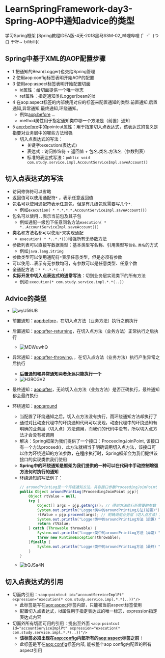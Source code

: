 # LearnSpringFramework-day3-Spring-AOP中通知advice的类型

  学习Spring框架
  [Spring教程IDEA版-4天-2018黑马SSM-02_哔哩哔哩 (゜-゜)つロ 干杯~-bilibili](


## Spring中基于XML的AOP配置步骤
- 1 把通知的Bean(Logger)也交给Spring管理
- 2 使用aop:config标签表明开始AOP的配置
- 3 使用aop:aspect标签表明开始配置切面
    - id属性：给切面提供一个唯一标志
    - ref属性：指定通知类(Logger)bean的id
- 4 在aop:aspect标签的内部使用对应的标签来配置通知的类型:前置通知,后置通知,异常通知,最终通知,环绕通知。 
    - 例如<aop:before> ...
    - method属性用于指定通知类中哪一个方法是（前置）通知
- 5 <aop:before>中的pointcut属性：用于指定切入点表达式，该表达式的含义是指要对业务层中的哪些方法增强
    - 切入点表达式的写法：
        - 关键字:execution(表达式)
        - 表达式：访问修饰符 + 返回值 + 包名.类名.方法名（参数列表）
        - 标准的表达式写法：`public void com.study.service.impl.AccountServiceImpl.saveAccount()`

## 切入点表达式的写法

- 访问修饰符可以省略
- 返回值可以使用通配符`*` ，表示任意返回值
- 包名可以使用通配符表示任意包，但是有几级包就需要写几个`*.`
    - 例如`execution( * *.*.*.*.AccountServiceImpl.saveAccount())`
- 包名可以使用`..`表示当前包及其子包
    - 例如通配一级包下任意同名方法`execution( * *..AccountServiceImpl.saveAccount())`
- 类名和方法名都可以使用`*`来实现通配
    - `execution( * *..*.*())`增强所有无参数方法
- 参数列表可以直接写数据类型：基本类型写名称、引用类型写`包名.类名`的方式
    - 例如`java.lang.String`
- 参数类型可以使用通配符`*`表示任意类型，但是必须有参数
- 可以使用`..`表示有无参数均可，有参数可以是任意类型、任意个数
- 全通配方法：`* *..*.*(..)`
- **实际开发中切入点表达式的通常写法**：切到业务层实现类下的所有方法
    - 例如:`execution(* com.study.service.impl.*.*(..))`
    
## Advice的类型
- ![wyU59UB](https://i.imgur.com/wyU59UB.jpg)
- 前置通知：<aop:before>，在切入点方法（业务方法）执行之前执行
- 后置通知：<aop:after-returning>，在切入点方法（业务方法）正常执行之后执行
    - ![MDWuwhQ](https://i.imgur.com/MDWuwhQ.png)

- 异常通知：<aop:after-throwing>，，在切入点方法（业务方法）执行产生异常之后执行
    - **后置通知和异常通知两者永远只能执行一个**
    - ![H3RCGV2](https://i.imgur.com/H3RCGV2.png)
- 最终通知：<aop:after>，无论切入点方法（业务方法）是否正确执行，最终通知都会最终执行
- 环绕通知：<aop:around>
    - 当配置了环绕通知之后，切入点方法没有执行，而环绕通知方法却执行了
    - 通过对比动态代理中的环绕通知代码可以发现，动态代理中的环绕通知有明确的业务层（切入点）方法调用，而我们的代码中没有，所以切入点方法才会没有被调用
    - 解决：Spring框架为我们提供了一个接口：ProceedingJoinPoint, 该接口有一个方法proceed()，此方法就相当于明确调用切入点方法，该接口可以作为环绕通知的方法参数，在程序执行时，Spring框架会为我们提供该接口的实现类供我们使用
    - **Spring中的环绕通知是框架为我们提供的一种可以在代码中手动控制增强方法何时执行的通知**
    - 环绕通知的写法例子：
        ```java
        // aroundPrintLog是一个环绕通知方法，具有接口参数ProceedingJoinPoint
        public Object aroundPrintLog(ProceedingJoinPoint pjp){
            Object rtValue = null;
            try {
                Object[] args = pjp.getArgs(); // 得到方法执行所需要的参数
                System.out.println("Logger类中的aroundPrintLog方法(前置)");
                rtValue = pjp.proceed(args); // 明确调用业务层（切入点方法）方法
                System.out.println("Logger类中的aroundPrintLog方法（后置）");
                return rtValue;
            } catch (Throwable throwable) {
                System.out.println("Logger类中的aroundPrintLog方法（异常）");
                throw new RuntimeException(throwable);
            }finally {
                System.out.println("Logger类中的aroundPrintLog方法（最终）");
            }
        }
        ```
    - ![bQJSa4N](https://i.imgur.com/bQJSa4N.png)

## 切入点表达式的引用
- 切面内引用：`<aop:pointcut id="accountServiceImplPt" expression="execution(* com.study.service.impl.*.*(..))"/>`
    - 此标签是写在<aop:aspect>标签内部，只能被当前aspect标签使用
    - 配置切入点表达式，id属性用于指定表达式的唯一标志，expression指定表达式内容
- 切面外所有切面可用的引用：提出至外面 `<aop:pointcut id="accountServiceImplPt" expression="execution(* com.study.service.impl.*.*(..))"/>`
    - **该标签必须出现在<aop:config>内部所有的<aop:aspect>标签之前**！
    - 此标签是写在<aop:config>标签内部, 能被整个aop config内配置的所有aspect引用

















